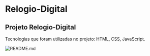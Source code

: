 # Relogio-Digital

## Projeto Relogio-Digital

 Tecnologias que foram utilizadas no projeto: HTML, CSS, JavaScript.

![README.md](https://github.com/MatheusdeSouzaSilva70/Relogio-Digital/blob/main/assets/img/Rel%C3%B3gio%20Digital.png)
